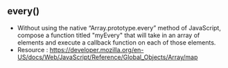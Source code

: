 ## every()

- Without using the native “Array.prototype.every” method of JavaScript, compose a function titled "myEvery" that will take in an array of 
elements and execute a callback function on each of those elements.
- Resource : https://developer.mozilla.org/en-US/docs/Web/JavaScript/Reference/Global_Objects/Array/map